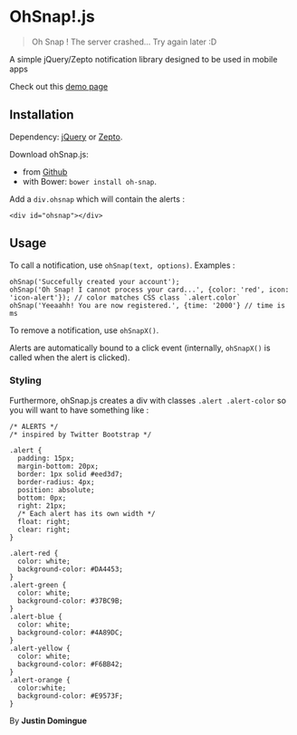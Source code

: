 OhSnap!.js
=========

> Oh Snap ! The server crashed... Try again later :D

A simple jQuery/Zepto notification library designed to be used in mobile apps

Check out this [demo page](http://justindomingue.github.io/ohSnap/ "Demo")

## Installation

Dependency: [jQuery](http://jquery.com) or [Zepto](http://zeptojs.com).

Download ohSnap.js:
- from [Github](https://raw.githubusercontent.com/justindomingue/ohSnap/master/ohsnap.js)
- with Bower: `bower install oh-snap`.

Add a `div.ohsnap` which will contain the alerts :

    <div id="ohsnap"></div>

Usage
-----

To call a notification, use `ohSnap(text, options)`. Examples :

    ohSnap('Succefully created your account');
    ohSnap('Oh Snap! I cannot process your card...', {color: 'red', icon: 'icon-alert'}); // color matches CSS class `.alert.color`
    ohSnap('Yeeaahh! You are now registered.', {time: '2000'} // time is ms

To remove a notification, use `ohSnapX()`.

Alerts are automatically bound to a click event (internally, `ohSnapX()` is called when the alert is clicked).

### Styling

Furthermore, ohSnap.js creates a div with classes `.alert .alert-color` so you will want to have something like :

    /* ALERTS */
    /* inspired by Twitter Bootstrap */

    .alert {
      padding: 15px;
      margin-bottom: 20px;
      border: 1px solid #eed3d7;
      border-radius: 4px;
      position: absolute;
      bottom: 0px;
      right: 21px;
      /* Each alert has its own width */
      float: right;
      clear: right;
    }

    .alert-red {
      color: white;
      background-color: #DA4453;
    }
    .alert-green {
      color: white;
      background-color: #37BC9B;
    }
    .alert-blue {
      color: white;
      background-color: #4A89DC;
    }
    .alert-yellow {
      color: white;
      background-color: #F6BB42;
    }
    .alert-orange {
      color:white;
      background-color: #E9573F;
    }


By **Justin Domingue**
